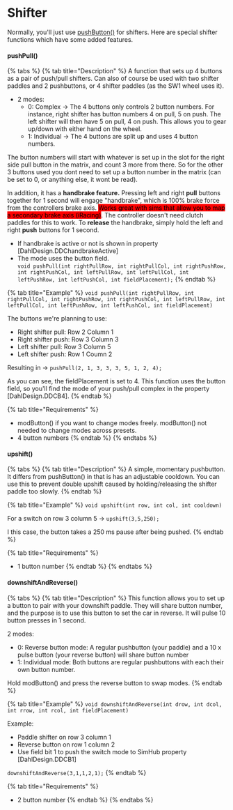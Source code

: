 # Shifter

Normally, you'll just use [pushButton()](../pushbutton.md#pushbutton) for shifters. Here are special shifter functions which have some added features.

#### pushPull()

{% tabs %}
{% tab title="Description" %}
A function that sets up 4 buttons as a pair of push/pull shifters. Can also of course be used with two shifter paddles and 2 pushbuttons, or 4 shifter paddles (as the SW1 wheel uses it).&#x20;

* 2 modes:
  * 0: Complex -> The 4 buttons only controls 2 button numbers. For instance, right shifter has button numbers 4 on pull, 5 on push. The left shifter will then have 5 on pull, 4 on push. This allows you to gear up/down with either hand on the wheel.
  * 1: Individual -> The 4 buttons are split up and uses 4 button numbers.&#x20;

The button numbers will start with whatever is set up in the slot for the right side pull button in the matrix, and count 3 more from there. So for the other 3 buttons used you dont need to set up a button number in the matrix (can be set to 0, or anything else, it wont be read).&#x20;

In addition, it has a **handbrake feature.** Pressing left and right **pull** buttons together for 1 second will engage "handbrake", which is 100% brake force from the controllers brake axis. <mark style="background-color:red;">Works great with sims that allow you to map a secondary brake axis (iRacing)</mark>. The controller doesn't need clutch paddles for this to work. To **release** the handbrake, simply hold the left and right **push** buttons for 1 second.&#x20;

* If handbrake is active or not is shown in property \[DahlDesign.DDChandbrakeActive]
* The mode uses the button field. \
  `void pushPull(int rightPullRow, int rightPullCol, int rightPushRow, int rightPushCol, int leftPullRow, int leftPullCol, int leftPushRow, int leftPushCol, int fieldPlacement);`
{% endtab %}

{% tab title="Example" %}
`void pushPull(int rightPullRow, int rightPullCol, int rightPushRow, int rightPushCol, int leftPullRow, int leftPullCol, int leftPushRow, int leftPushCol, int fieldPlacement)`

The buttons we're planning to use:

* Right shifter pull: Row 2 Column 1
* Right shifter push: Row 3 Column 3
* Left shifter pull: Row 3 Column 5
* Left shifter push: Row 1 Coumn 2

Resulting in -> `pushPull(2, 1, 3, 3, 3, 5, 1, 2, 4);`

As you can see, the fieldPlacement is set to 4. This function uses the button field, so you'll find the mode of your push/pull complex in the property \[DahlDesign.DDCB4].&#x20;
{% endtab %}

{% tab title="Requirements" %}
* modButton() if you want to change modes freely. modButton() not needed to change modes across presets.
* 4 button numbers
{% endtab %}
{% endtabs %}

#### upshift()

{% tabs %}
{% tab title="Description" %}
A simple, momentary pushbutton. It differs from pushButton() in that is has an adjustable cooldown. You can use this to prevent double upshift caused by holding/releasing the shifter paddle too slowly.&#x20;
{% endtab %}

{% tab title="Example" %}
`void upshift(int row, int col, int cooldown)`

For a switch on row 3 column 5 -> `upshift(3,5,250);`

I this case, the button takes a 250 ms pause after being pushed.&#x20;
{% endtab %}

{% tab title="Requirements" %}
* 1 button number
{% endtab %}
{% endtabs %}

#### downshiftAndReverse()

{% tabs %}
{% tab title="Description" %}
This function allows you to set up a button to pair with your downshift paddle. They will share button number, and the purpose is to use this button to set the car in reverse. It will pulse 10 button presses in 1 second.&#x20;

2 modes:

* 0: Reverse button mode: A regular pushbutton (your paddle) and a 10 x pulse button (your reverse button) will share button number
* 1: Individual mode: Both buttons are regular pushbuttons with each their own button number.

Hold modButton() and press the reverse button to swap modes.&#x20;
{% endtab %}

{% tab title="Example" %}
`void downshiftAndReverse(int drow, int dcol, int rrow, int rcol, int fieldPlacement)`

Example:

* Paddle shifter on row 3 column 1
* Reverse button on row 1 column 2
* Use field bit 1 to push the switch mode to SimHub property \[DahlDesign.DDCB1]

&#x20;`downshiftAndReverse(3,1,1,2,1);`
{% endtab %}

{% tab title="Requirements" %}
* 2 button number
{% endtab %}
{% endtabs %}
